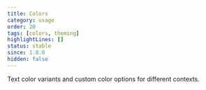 ```yaml
---
title: Colors
category: usage
order: 20
tags: [colors, theming]
highlightLines: []
status: stable
since: 1.0.0
hidden: false
---
```


Text color variants and custom color options for different contexts.
